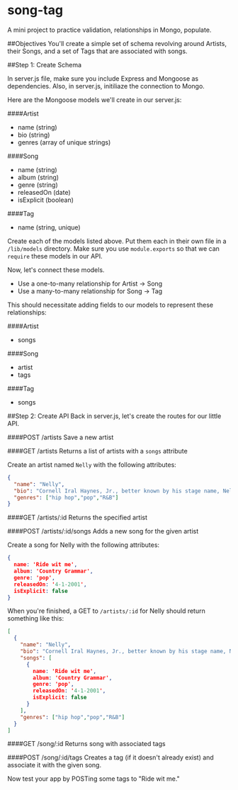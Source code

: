 song-tag
========

A mini project to practice validation, relationships in Mongo, populate.

##Objectives
You'll create a simple set of schema revolving around Artists, their Songs, and a set of Tags that are associated with songs.

##Step 1: Create Schema

In server.js file, make sure you include Express and Mongoose as dependencies. Also, in server.js, initiliaze the connection to Mongo.

Here are the Mongoose models we'll create in our server.js:

####Artist
 * name (string)
 * bio (string)
 * genres (array of unique strings)

####Song
 * name (string)
 * album (string)
 * genre (string)
 * releasedOn (date)
 * isExplicit (boolean)

####Tag
 * name (string, unique)

Create each of the models listed above. Put them each in their own file in a `/lib/models` directory. Make sure you use `module.exports` so that we can `require` these models in our API.

Now, let's connect these models. 

* Use a one-to-many relationship for Artist -> Song
* Use a many-to-many relationship for Song -> Tag

This should necessitate adding fields to our models to represent these relationships:

####Artist
* songs

####Song
* artist
* tags

####Tag
* songs

##Step 2: Create API
Back in server.js, let's create the routes for our little API.

####POST /artists
Save a new artist

####GET /artists
Returns a list of artists with a `songs` attribute

Create an artist named `Nelly` with the following attributes:

```json
{
  "name": "Nelly",
  "bio": "Cornell Iral Haynes, Jr., better known by his stage name, Nelly, is an American rapper, singer, songwriter, entrepreneur, investor and occasional actor from St. Louis, Missouri",
  "genres": ["hip hop","pop","R&B"]
}
```

####GET /artists/:id
Returns the specified artist

####POST /artists/:id/songs
Adds a new song for the given artist

Create a song for Nelly with the following attributes:

```json
{
  name: 'Ride wit me', 
  album: 'Country Grammar', 
  genre: 'pop', 
  releasedOn: '4-1-2001', 
  isExplicit: false
}
```


When you're finished, a GET to `/artists/:id` for Nelly should return something like this:

```json
[
  {
    "name": "Nelly",
    "bio": "Cornell Iral Haynes, Jr., better known by his stage name, Nelly, is an American rapper, singer, songwriter, entrepreneur, investor and occasional actor from St. Louis, Missouri",
    "songs": [
      {
        name: 'Ride wit me', 
        album: 'Country Grammar', 
        genre: 'pop', 
        releasedOn: '4-1-2001', 
        isExplicit: false
      }
    ],
    "genres": ["hip hop","pop","R&B"]
  }
]
```

####GET /song/:id
Returns song with associated tags

####POST /song/:id/tags
Creates a tag (if it doesn't already exist) and associate it with the given song.

Now test your app by POSTing some tags to "Ride wit me."
